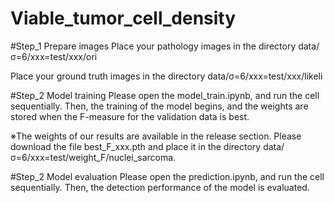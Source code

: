 # Viable_tumor_cell_density

#Step_1 Prepare images
Place your pathology images in the directory data/σ=6/xxx=test/xxx/ori

Place your ground truth images in the directory data/σ=6/xxx=test/xxx/likeli

#Step_2 Model training
Please open the model_train.ipynb, and run the cell sequentially.
Then, the training of the model begins, and the weights are stored when the F-measure for the validation data is best.

※The weights of our results are available in the release section. 
Please download the file best_F_xxx.pth and place it in the directory data/σ=6/xxx=test/weight_F/nuclei_sarcoma.

#Step_2 Model evaluation
Please open the prediction.ipynb, and run the cell sequentially.
Then, the detection performance of the model is evaluated.
